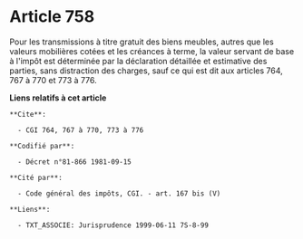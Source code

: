 # Article 758

Pour les transmissions à titre gratuit des biens meubles, autres que les valeurs mobilières cotées et les créances à terme,
la valeur servant de base à l'impôt est déterminée par la déclaration détaillée et estimative des parties, sans distraction
des charges, sauf ce qui est dit aux articles 764, 767 à 770 et 773 à 776.

**Liens relatifs à cet article**

	**Cite**:

	  - CGI 764, 767 à 770, 773 à 776

	**Codifié par**:

	  - Décret n°81-866 1981-09-15

	**Cité par**:

	  - Code général des impôts, CGI. - art. 167 bis (V)

	**Liens**:

	  - TXT_ASSOCIE: Jurisprudence 1999-06-11 7S-8-99
